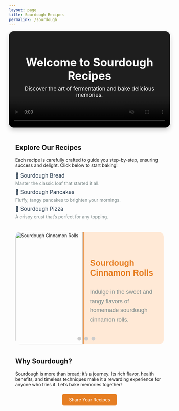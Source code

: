 ```yaml
---
layout: page
title: Sourdough Recipes
permalink: /sourdough
---
```


<div style="position: relative; overflow: hidden; height: 300px; border-radius: 15px; box-shadow: 0 8px 15px rgba(0, 0, 0, 0.2);">
  <video autoplay muted loop playsinline style="position: absolute; top: 0; left: 0; width: 100%; height: 100%; object-fit: cover;">
    <source src="{{ site.baseurl }}/assets/videos/loop.mp4" type="video/mp4">
    Your browser does not support the video tag.
  </video>

  <div style="position: absolute; top: 0; left: 0; right: 0; bottom: 0; background: rgba(0, 0, 0, 0.4); display: flex; align-items: center; justify-content: center; z-index: 1;">
    <div style="text-align: center; color: white; padding: 20px;">
      <h1 style="font-size: 2.5em; margin: 0;">Welcome to Sourdough Recipes</h1>
      <p style="font-size: 1.2em; margin-top: 10px;">Discover the art of fermentation and bake delicious memories.</p>
    </div>
  </div>
</div>

<div class="container" style="padding: 20px;">
  <h2>Explore Our Recipes</h2>
  <p>Each recipe is carefully crafted to guide you step-by-step, ensuring success and delight. Click below to start baking!</p>

  <ul style="list-style-type: none; padding: 0;">
    <li style="margin: 10px 0;">
      <a href="{{ site.baseurl }}/sourdough-bread-post" style="text-decoration: none; color: #2c3e50; font-size: 1.2em;">
        🥖 Sourdough Bread
      </a>
      <p style="margin: 5px 0; color: #7f8c8d;">Master the classic loaf that started it all.</p>
    </li>
    <li style="margin: 10px 0;">
      <a href="{{ site.baseurl }}/sourdough-pancakes-post" style="text-decoration: none; color: #2c3e50; font-size: 1.2em;">
        🥞 Sourdough Pancakes
      </a>
      <p style="margin: 5px 0; color: #7f8c8d;">Fluffy, tangy pancakes to brighten your mornings.</p>
    </li>
    <li style="margin: 10px 0;">
      <a href="{{ site.baseurl }}/sourdough-pizza-post" style="text-decoration: none; color: #2c3e50; font-size: 1.2em;">
        🍕 Sourdough Pizza
      </a>
      <p style="margin: 5px 0; color: #7f8c8d;">A crispy crust that’s perfect for any topping.</p>
    </li>
  </ul>

 <div id="recipeCarousel" class="carousel" style="margin: 40px auto; max-width: 900px; height: 350px; overflow: hidden; border-radius: 15px; position: relative; margin-left: auto; margin-right: auto;">
  <div class="carousel-container" style="width: 100%; height: 100%; position: relative;">
    <div class="carousel-slides" style="display: flex; transition: transform 0.5s ease-in-out; height: 100%;">
      <!-- Slide 1 -->
      <div class="carousel-slide" style="flex: 0 0 100%; display: flex; height: 100%; padding: 0;">
        <div style="flex: 1; height: 100%; overflow: hidden;">
          <img src="{{ site.baseurl }}/assets/images/Image 1.png" alt="Sourdough Cinnamon Rolls" style="width: 100%; height: 100%; object-fit: cover;">
        </div>
        <div style="flex: 1; text-align: left; padding: 20px; display: flex; flex-direction: column; justify-content: center; background-color: #ffe9d6; border-left: 3px solid #e67e22;">
          <h3 style="color: #e67e22; font-family: 'Arial', sans-serif; font-size: 26px; margin-bottom: 12px;">Sourdough Cinnamon Rolls</h3>
          <p style="color: #7f8c8d; font-family: 'Arial', sans-serif; font-size: 18px; line-height: 1.6;">Indulge in the sweet and tangy flavors of homemade sourdough cinnamon rolls.</p>
        </div>
      </div>
      <div class="carousel-slide" style="flex: 0 0 100%; display: flex; height: 100%; padding: 0;">
        <div style="flex: 1; height: 100%; overflow: hidden;">
          <img src="{{ site.baseurl }}/assets/images/Image 2.png" alt="Sourdough Pizza" style="width: 100%; height: 100%; object-fit: cover;">
        </div>
        <div style="flex: 1; text-align: left; padding: 20px; display: flex; flex-direction: column; justify-content: center; background-color: #f4f4f4; border-left: 3px solid #2c3e50;">
          <h3 style="color: #2c3e50; font-family: 'Arial', sans-serif; font-size: 26px; margin-bottom: 12px;">Sourdough Pizza</h3>
          <p style="color: #7f8c8d; font-family: 'Arial', sans-serif; font-size: 18px; line-height: 1.6;">A crispy crust that’s perfect for any topping. A crowd favorite for sourdough lovers!</p>
        </div>
      </div>
      <div class="carousel-slide" style="flex: 0 0 100%; display: flex; height: 100%; padding: 0;">
        <div style="flex: 1; height: 100%; overflow: hidden;">
          <img src="{{ site.baseurl }}/assets/images/Image 3.png" alt="Sourdough Pancakes" style="width: 100%; height: 100%; object-fit: cover;">
        </div>
        <div style="flex: 1; text-align: left; padding: 20px; display: flex; flex-direction: column; justify-content: center; background-color: #ffe9d6; border-left: 3px solid #e67e22;">
          <h3 style="color: #e67e22; font-family: 'Arial', sans-serif; font-size: 26px; margin-bottom: 12px;">Sourdough Pancakes</h3>
          <p style="color: #7f8c8d; font-family: 'Arial', sans-serif; font-size: 18px; line-height: 1.6;">Fluffy, tangy pancakes to brighten your mornings and bring joy to your family.</p>
        </div>
      </div>
    </div>
    <div style="position: absolute; bottom: 10px; right: 10px; width: 100%; display: flex; justify-content: center; z-index: 10;">
  <ul style="list-style-type: none; display: flex; justify-content: center; padding: 0; margin: 0;">
    <li style="margin: 0 5px;">
      <button id="carouselDot1" class="carousel-dot" style="background-color: #ccc; border: none; border-radius: 50%; width: 12px; height: 12px; cursor: pointer;"></button>
    </li>
    <li style="margin: 0 5px;">
      <button id="carouselDot2" class="carousel-dot" style="background-color: #ccc; border: none; border-radius: 50%; width: 12px; height: 12px; cursor: pointer;"></button>
    </li>
    <li style="margin: 0 5px;">
      <button id="carouselDot3" class="carousel-dot" style="background-color: #ccc; border: none; border-radius: 50%; width: 12px; height: 12px; cursor: pointer;"></button>
    </li>
  </ul>
</div>
  </div>
</div>

<script>
  const slides = document.querySelector('.carousel-slides');
  const carouselDots = document.querySelectorAll('.carousel-dot');
  let currentIndex = 0;

  function updateCarousel() {
    slides.style.transform = `translateX(-${currentIndex * 100}%)`;
    carouselDots.forEach(dot => dot.style.backgroundColor = '#ccc');
    carouselDots[currentIndex].style.backgroundColor = '#000';
  }

  function startCarousel() {
    setInterval(() => {
      currentIndex = (currentIndex + 1) % slides.children.length;
      updateCarousel();
    }, 5000);
  }

  carouselDots.forEach((dot, index) => {
    dot.addEventListener('click', () => {
      currentIndex = index;
      updateCarousel();
    });
  });

  updateCarousel();
  startCarousel();
</script>

  <h2>Why Sourdough?</h2>
  <p>Sourdough is more than bread; it’s a journey. Its rich flavor, health benefits, and timeless techniques make it a rewarding experience for anyone who tries it. Let’s bake memories together!</p>

  <div style="text-align: center; margin-top: 30px;">
    <a href="{{ site.baseurl }}/contact" style="padding: 10px 20px; background-color: #e67e22; color: white; text-decoration: none; border-radius: 5px;">Share Your Recipes</a>
  </div>
</div>
